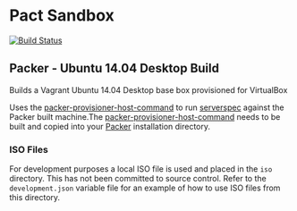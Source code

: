 # Pact Sandbox

[![Build Status](https://travis-ci.org/petersellars/pact-sandbox.svg?branch=master)](https://travis-ci.org/petersellars/pact-sandbox)

## Packer - Ubuntu 14.04 Desktop Build

Builds a Vagrant Ubuntu 14.04 Desktop base box provisioned for VirtualBox

Uses the [packer-provisioner-host-command](https://github.com/shaunduncan/packer-provisioner-host-command) to run [serverspec](http://serverspec.org/) against the Packer built machine.The [packer-provisioner-host-command](https://github.com/shaunduncan/packer-provisioner-host-command) needs to be built and copied into your [Packer](http://www.packer.io) installation directory.

### ISO Files

For development purposes a local ISO file is used and placed in the ```iso``` directory. This has not been committed to source control. Refer to the ```development.json``` variable file for an example of how to use ISO files from this directory.

